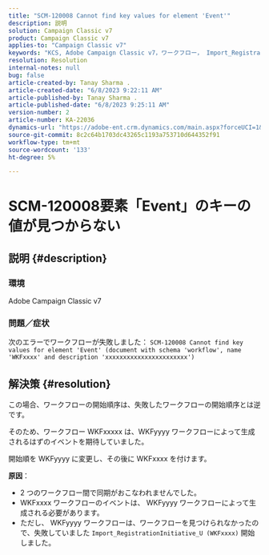 ```yaml
---
title: "SCM-120008 Cannot find key values for element 'Event'"
description: 説明
solution: Campaign Classic v7
product: Campaign Classic v7
applies-to: "Campaign Classic v7"
keywords: "KCS, Adobe Campaign Classic v7，ワークフロー， Import_RegistrationInitiative_U, error, troubleshooting, ACC, find, key values, SCM-120008"
resolution: Resolution
internal-notes: null
bug: false
article-created-by: Tanay Sharma .
article-created-date: "6/8/2023 9:22:11 AM"
article-published-by: Tanay Sharma .
article-published-date: "6/8/2023 9:25:11 AM"
version-number: 2
article-number: KA-22036
dynamics-url: "https://adobe-ent.crm.dynamics.com/main.aspx?forceUCI=1&pagetype=entityrecord&etn=knowledgearticle&id=1f331af2-dd05-ee11-8f6e-6045bd006b3d"
source-git-commit: 8c2c64b1703dc43265c1193a753710d644352f91
workflow-type: tm+mt
source-wordcount: '133'
ht-degree: 5%

---
```


# SCM-120008要素「Event」のキーの値が見つからない

## 説明 {#description}


### <b>環境</b>

Adobe Campaign Classic v7



### <b>問題／症状</b>

次のエラーでワークフローが失敗しました：
`SCM-120008 Cannot find key values for element 'Event' (document with schema 'workflow', name 'WKFxxxx' and description 'xxxxxxxxxxxxxxxxxxxxxxx')`

## 解決策 {#resolution}


この場合、ワークフローの開始順序は、失敗したワークフローの開始順序とは逆です。

そのため、ワークフロー WKFxxxxx は、WKFyyyy ワークフローによって生成されるはずのイベントを期待していました。

開始順を WKFyyyy に変更し、その後に WKFxxxx を付けます。

<b>原因</b>：

- 2 つのワークフロー間で同期がおこなわれませんでした。
- WKFxxxx ワークフローのイベントは、 WKFyyyy ワークフローによって生成される必要があります。
- ただし、 WKFyyyy ワークフローは、ワークフローを見つけられなかったので、失敗していました `Import_RegistrationInitiative_U (WKFxxxx)` 開始しました。



